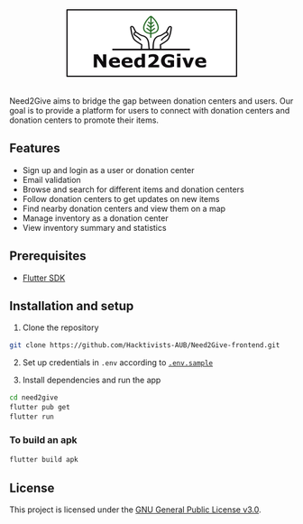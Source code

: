<div align="center">
  <img src="need2give\assets\logo_120.png" alt="Image description">
</div>

<br/>

Need2Give aims to bridge the gap between donation centers and users. Our goal is to provide a platform for users to connect with donation centers and donation centers to promote their items.

## Features

- Sign up and login as a user or donation center
- Email validation
- Browse and search for different items and donation centers
- Follow donation centers to get updates on new items
- Find nearby donation centers and view them on a map
- Manage inventory as a donation center
- View inventory summary and statistics

## Prerequisites

- [Flutter SDK](https://docs.flutter.dev/get-started/install)
  
## Installation and setup

1. Clone the repository
```bash
git clone https://github.com/Hacktivists-AUB/Need2Give-frontend.git
```

2. Set up credentials in `.env` according to [`.env.sample`](https://github.com/Hacktivists-AUB/Need2Give-frontend/blob/main/need2give/.env.sample)
   
3. Install dependencies and run the app
```bash
cd need2give
flutter pub get
flutter run
```

### To build an apk

```bash
flutter build apk
```

## License
This project is licensed under the [GNU General Public License v3.0](https://github.com/Hacktivists-AUB/Need2Give-frontend/blob/main/LICENSE).